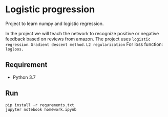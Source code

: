 Logistic progression
==========
Project to learn numpy and logistic regression.

In the project we will teach the network to recognize positive or negative feedback based on reviews from amazon. 
The project uses `logistic regression`. `Gradient descent method`. `L2 regularization`
For loss function: `logloos.`

Requirement
----------
* Python 3.7


Run
-----
```shell script
pip install -r requrements.txt
jupyter notebook homework.ipynb
```

